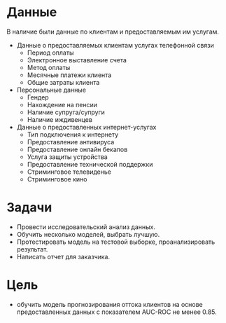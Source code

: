 # Данные
В наличие были данные по клиентам и предоставляемым им услугам.
- Данные о предоставляемых клиентам услугах телефонной связи
  - Период оплаты
  - Электронное выставление счета
  - Метод оплаты
  - Месячные платежи клиента
  - Общие затраты клиента
- Персональные данные
  - Гендер
  - Нахождение на пенсии
  - Наличие супруга/супруги
  - Наличие иждивенцев
- Данные о предоставленных интернет-услугах
  - Тип подключения к интернету
  - Предоставление антивируса
  - Предоставление онлайн бекапов
  - Услуга защиты устройства
  - Предоставление технической поддержки
  - Стриминговое телевиденье
  - Стриминговое кино
# Задачи
- Провести исследовательский анализ данных.
- Обучить несколько моделей, выбрать лучшую.
- Протестировать модель на тестовой выборке, проанализировать результат.
- Написать отчет для заказчика.
# Цель 
- обучить модель прогнозирования оттока клиентов на основе предоставленных данных с показателем AUC-ROC не менее 0.85.
